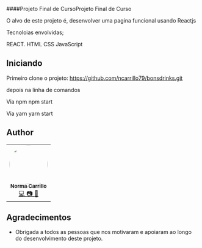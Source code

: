 ####Projeto Final de CursoProjeto Final de Curso

O alvo de este projeto é, desenvolver uma pagina funcional usando Reactjs

Tecnoloias envolvidas;

REACT.
HTML
CSS
JavaScript

## Iniciando

Primeiro clone o projeto:
https://github.com/ncarrillo79/bonsdrinks.git

depois na linha de comandos

Via npm
npm start

Via yarn
yarn start

## Author

<table>
  <tr>
      <td align="center">
      <a href="https://github.com/ncarrillo79"><img style="border-radius: 50%;" src="https://avatars.githubusercontent.com/u/52607084?v=4" width="100px;" alt=""/><br /><sub><b>Norma Carrillo</b></sub>
      </a>
      <br />
      <a href="https://github.com/ncarrillo79" title="GitHub">💻
      <a href="https://www.instagram.com/carrinorma/" title="instagram">📷
      <a href="https://www.linkedin.com/in/norma-carrillo-0280983b/" title="linkedin">💼
      </a>
      </td>
         </tr>
</table>

## Agradecimentos

- Obrigada a todos as pessoas que nos motivaram e apoiaram ao longo do desenvolvimento deste projeto.
